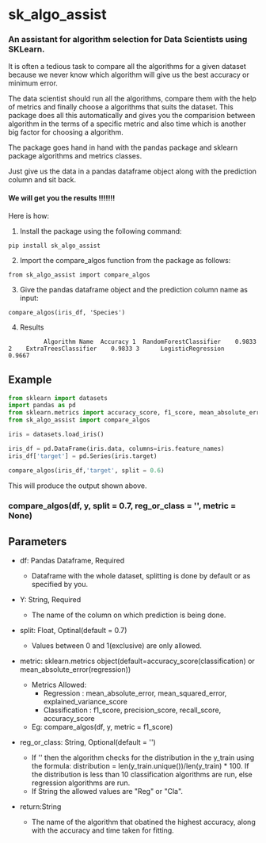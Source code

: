 # sk_algo_assist
### An assistant for algorithm selection for Data Scientists using SKLearn.

It is often a tedious task to compare all the algorithms for a given dataset because we never know which algorithm will give us the best accuracy or minimum error.

The data scientist should run all the algorithms, compare them with the help of metrics and finally choose a algorithms that suits the dataset. This package does all this automatically and gives you the comparision between algorithm in the terms of a specific metric and also time which is another big factor for choosing a algorithm.

The package goes hand in hand with the pandas package and sklearn package algorithms and metrics classes.

Just give us the data in a pandas dataframe object along with the prediction column and sit back. 

#### We will get you the results !!!!!!!

Here is how:

1. Install the package using the following command:

`pip install sk_algo_assist`

2. Import the compare_algos function from the package as follows:

`from sk_algo_assist import compare_algos`

3. Give the pandas dataframe object and the prediction column name as input:

`compare_algos(iris_df, 'Species')`

4. Results

`           Algorithm Name  Accuracy
1  RandomForestClassifier    0.9833
2    ExtraTreesClassifier    0.9833
3      LogisticRegression    0.9667
`

## Example

```python
from sklearn import datasets
import pandas as pd
from sklearn.metrics import accuracy_score, f1_score, mean_absolute_error, mean_squared_error
from sk_algo_assist import compare_algos

iris = datasets.load_iris()

iris_df = pd.DataFrame(iris.data, columns=iris.feature_names)
iris_df['target'] = pd.Series(iris.target)

compare_algos(iris_df,'target', split = 0.6)

```

This will produce the output shown above.

### **compare_algos(df, y, split = 0.7, reg_or_class = '', metric = None)**

Parameters
----------
* df: Pandas Dataframe, Required
    - Dataframe with the whole dataset, splitting is done by default or as specified by you.

* Y: String, Required
    - The name of the column on which prediction is being done.

* split: Float, Optinal(default = 0.7)
    - Values between 0 and 1(exclusive) are only allowed.

* metric: sklearn.metrics object(default=accuracy_score(classification) or mean_absolute_error(regression))
    - Metrics Allowed:
        * Regression     : mean_absolute_error, mean_squared_error, explained_variance_score
        * Classification : f1_score, precision_score, recall_score, accuracy_score
    - Eg: compare_algos(df, y, metric = f1_score)

* reg_or_class: String, Optional(default = '')
    - If '' then the algorithm checks for the distribution in the y_train using the formula: distribution = len(y_train.unique())/len(y_train) * 100. If the distribution is less than 10           classification algorithms are run, else regression algorithms are run.
    - If String the allowed values are "Reg" or "Cla".

* return:String
    - The name of the algorithm that obatined the highest accuracy, along with the accuracy and time taken for fitting.
